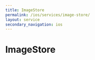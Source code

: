 ```yaml
---
title: ImageStore
permalink: /ios/services/image-store/
layout: service
secondary_navigation: ios
---
```


# ImageStore
